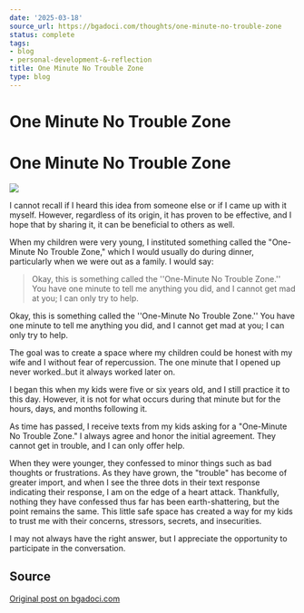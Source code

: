 ```yaml
---
date: '2025-03-18'
source_url: https://bgadoci.com/thoughts/one-minute-no-trouble-zone
status: complete
tags:
- blog
- personal-development-&-reflection
title: One Minute No Trouble Zone
type: blog
---
```


# One Minute No Trouble Zone

# One Minute No Trouble Zone

![](images/large_ragmann22_A_pixar_style_image_of_a_strong_father_sitting_at_a_d_8da9e31f_58c2_4160_b4c8_cf89d92f7e9a_00378f5ae0.png)

I cannot recall if I heard this idea from someone else or if I came up with it myself. However, regardless of its origin, it has proven to be effective, and I hope that by sharing it, it can be beneficial to others as well.

When my children were very young, I instituted something called the "One-Minute No Trouble Zone," which I would usually do during dinner, particularly when we were out as a family. I would say:

> Okay, this is something called the ''One-Minute No Trouble Zone.'' You have one minute to tell me anything you did, and I cannot get mad at you; I can only try to help.

Okay, this is something called the ''One-Minute No Trouble Zone.'' You have one minute to tell me anything you did, and I cannot get mad at you; I can only try to help.

The goal was to create a space where my children could be honest with my wife and I without fear of repercussion. The one minute that I opened up never worked..but it always worked later on.

I began this when my kids were five or six years old, and I still practice it to this day. However, it is not for what occurs during that minute but for the hours, days, and months following it.

As time has passed, I receive texts from my kids asking for a "One-Minute No Trouble Zone." I always agree and honor the initial agreement. They cannot get in trouble, and I can only offer help.

When they were younger, they confessed to minor things such as bad thoughts or frustrations. As they have grown, the "trouble" has become of greater import, and when I see the three dots in their text response indicating their response, I am on the edge of a heart attack. Thankfully, nothing they have confessed thus far has been earth-shattering, but the point remains the same. This little safe space has created a way for my kids to trust me with their concerns, stressors, secrets, and insecurities.

I may not always have the right answer, but I appreciate the opportunity to participate in the conversation.

## Source
[Original post on bgadoci.com](https://bgadoci.com/thoughts/one-minute-no-trouble-zone)